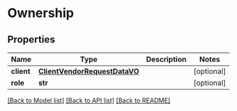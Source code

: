 # Ownership

## Properties
Name | Type | Description | Notes
------------ | ------------- | ------------- | -------------
**client** | [**ClientVendorRequestDataVO**](ClientVendorRequestDataVO.md) |  | [optional] 
**role** | **str** |  | [optional] 

[[Back to Model list]](../README.md#documentation-for-models) [[Back to API list]](../README.md#documentation-for-api-endpoints) [[Back to README]](../README.md)


